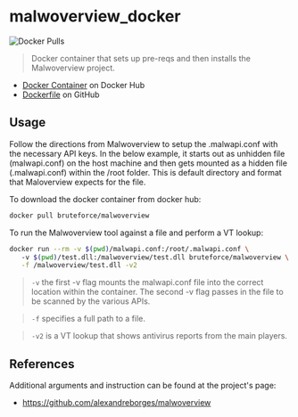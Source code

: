 # malwoverview_docker

![Docker Pulls](https://img.shields.io/docker/pulls/bruteforce/malwoverview.svg)

>Docker container that sets up pre-reqs and then installs the Malwoverview project.

- [Docker Container](https://hub.docker.com/r/bruteforce/malwoverview) on Docker Hub
- [Dockerfile](https://github.com/beerMT/dockerfiles/blob/main/malwoverview/malwoverview.Dockerfile) on GitHub

## Usage

Follow the directions from Malwoverview to setup the .malwapi.conf with the necessary API keys. In the below example, it starts out as unhidden file (malwapi.conf) on the host machine and then gets mounted as a hidden file (.malwapi.conf) within the /root folder. This is default directory and format that Maloverview expects for the file.

To download the docker container from docker hub:
```bash
docker pull bruteforce/malwoverview
```

To run the Malwoverview tool against a file and perform a VT lookup:
```bash
docker run --rm -v $(pwd)/malwapi.conf:/root/.malwapi.conf \ 
   -v $(pwd)/test.dll:/malwoverview/test.dll bruteforce/malwoverview \
   -f /malwoverview/test.dll -v2
```
> `-v` the first -v flag mounts the malwapi.conf file into the correct location within the container. The second -v flag passes in the file to be  scanned by the various APIs.

> `-f` specifies a full path to a file.

> `-v2` is a VT lookup that shows antivirus reports from the main players.
 

## References

Additional arguments and instruction can be found at the project's page:
* https://github.com/alexandreborges/malwoverview
